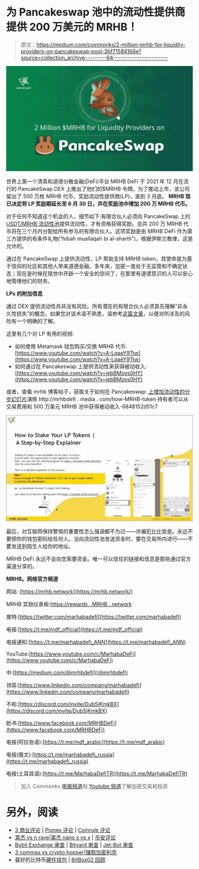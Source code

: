 # 为 Pancakeswap 池中的流动性提供商提供 200 万美元的 MRHB！

> 原文：<https://medium.com/coinmonks/2-million-mrhb-for-liquidity-providers-on-pancakeswap-pool-3bf71584168e?source=collection_archive---------64----------------------->

![](img/5c5563d1d4d6f2b91ec5075f64781c7b.png)

世界上第一个清真和道德分散金融(DeFi)平台 MRHB DeFi 于 2021 年 12 月在流行的 PancakeSwap DEX 上推出了他们的$MRHB 令牌。为了推动上市，该公司留出了 500 万枚 MRHB 代币，奖励流动性提供商(LP)，直到 3 月底。 **MRHB 现已决定将 LP 奖励期延长至 6 月 30 日，并在奖励池中增加 200 万 MRHB 代币。**

对于任何不知道这个机会的人，细节如下:有限合伙人必须向 PancakeSwap 上的 [USDT/MRHB 流动性池](https://pancakeswap.finance/info/pool/0xa32bbaa2a8df16f347250df0f77808bd9a8aa77c)提供流动性，才有资格获得奖励。总共 200 万 MRHB 代币将在三个月内分配给所有参与的有限合伙人。这项奖励是由 MRHB DeFi 作为第三方提供的有条件礼物(“hibah muallaqah bi al-sharth”)，根据伊斯兰教律，这是允许的。

通过在 PancakeSwap 上提供流动性，LP 帮助支持 MRHB token，其使命是为基于信仰的社区和其他人带来道德金融。多年来，加密一直处于无监管和不确定状态；现在是时候在隐世中开辟一个安全的空间了，在那里有道德意识的人可以安心地管理他们的财务。

**LPs 的附加信息**

通过 DEX 提供流动性并非没有风险。所有潜在的有限合伙人必须首先理解“非永久性损失”的概念。如果您对该术语不熟悉，请参考[这篇文章](https://academy.binance.com/en/articles/impermanent-loss-explained)，以便对所涉及的风险有一个明确的了解。

这里有几个对 LP 有用的视频:

*   如何使用 Metamask 钱包购买/交换 MRHB 代币:[https://www.youtube.com/watch?v=A-LqaeY9Ttw](https://www.youtube.com/watch?v=A-LqaeY9Ttw)
*   如何通过在 Pancakeswap 上提供流动性来获得被动收入:[https://www.youtube.com/watch?v=jebBMzes0HY](https://www.youtube.com/watch?v=jebBMzes0HY)

或者，查看 mrhb 博客帖子，获取关于如何在 Pancakeswap: [上增加流动性的](https://mrhbdefi.medium.com/how-mrhb-token-holders-can-earn-passive-income-from-trading-fees-and-5-million-pool-of-mrhb-6848152d51c7)[分步幻灯片](https://mrhbdefi.medium.com/how-mrhb-token-holders-can-earn-passive-income-from-trading-fees-and-5-million-pool-of-mrhb-6848152d51c7)演练 http://mrhbdefi . media . com/how-MRHB-token 持有者可以从交易费用和 500 万美元 MRHB 池中获得被动收入-6848152d51c7

![](img/00a54f3d7a38c50f2c5de8cd9f9bcc49.png)

最后，对互联网保持警惕的重要性怎么强调都不为过——诈骗犯比比皆是。永远不要把你的钱包密码给任何人。当向流动性池发送资金时，要在交易所内进行——不要发送到陌生人给你的地址。

MRHB DeFi 永远不会向您索要资金。唯一可以信任的链接和信息是那些通过官方渠道分享的。

**MRHB。网络官方频道**

网站: [https://mrhb.network](https://mrhb.network/)

MRHB 奖励仪表板:[https://rewards . MRHB . network](https://rewards.mrhb.network/)

推特:[https://twitter.com/marhabadefi](https://twitter.com/marhabadefi)

电报:[https://t.me/mdf_official](https://t.me/mdf_official)

电报通知:[https://t.me/marhabadefi_ANN](https://t.me/marhabadefi_ANN)

YouTube:[https://www.youtube.com/c/MarhabaDeFi](https://www.youtube.com/c/MarhabaDeFi)

中:[https://medium.com/@mrhbdefi](/@mrhbdefi)

领英:[https://www.linkedin.com/company/marhabadefi](https://www.linkedin.com/company/marhabadefi)

不和:[https://discord.com/invite/DubSjKmkBX](https://discord.com/invite/DubSjKmkBX)

脸书:[https://www.facebook.com/MRHBDeFi](https://www.facebook.com/MRHBDeFi)

电报(阿拉伯语):[https://t.me/mdf_arabic](https://t.me/mdf_arabic)

电报(俄文):[https://t.me/marhabadefi_russia](https://t.me/marhabadefi_russia)

电报(土耳其语):[https://t.me/MarhabaDefiTR](https://t.me/MarhabaDefiTR)

> 加入 Coinmonks [电报频道](https://t.me/coincodecap)和 [Youtube 频道](https://www.youtube.com/c/coinmonks/videos)了解加密交易和投资

# 另外，阅读

*   [3 商业评论](/coinmonks/3commas-review-an-excellent-crypto-trading-bot-2020-1313a58bec92) | [Pionex 评论](https://coincodecap.com/pionex-review-exchange-with-crypto-trading-bot) | [Coinrule 评论](/coinmonks/coinrule-review-2021-a-beginner-friendly-crypto-trading-bot-daf0504848ba)
*   [莱杰 vs n rave](/coinmonks/ledger-vs-ngrave-zero-7e40f0c1d694)|[莱杰 nano s vs x](/coinmonks/ledger-nano-s-vs-x-battery-hardware-price-storage-59a6663fe3b0) | [币安评论](/coinmonks/binance-review-ee10d3bf3b6e)
*   [Bybit Exchange 审查](/coinmonks/bybit-exchange-review-dbd570019b71) | [Bityard 审查](https://coincodecap.com/bityard-reivew) | [Jet-Bot 审查](https://coincodecap.com/jet-bot-review)
*   [3 commas vs crypto hopper](/coinmonks/3commas-vs-pionex-vs-cryptohopper-best-crypto-bot-6a98d2baa203)|[赚取加密利息](/coinmonks/earn-crypto-interest-b10b810fdda3)
*   最好的比特币[硬件钱包](/coinmonks/hardware-wallets-dfa1211730c6) | [BitBox02 回顾](/coinmonks/bitbox02-review-your-swiss-bitcoin-hardware-wallet-c36c88fff29)